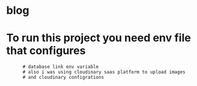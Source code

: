 # blog
# To run this project you need env file that configures 
          # database link env variable
          # also i was using cloudinary saas platform to upload images 
          # and cloudinary configrations

